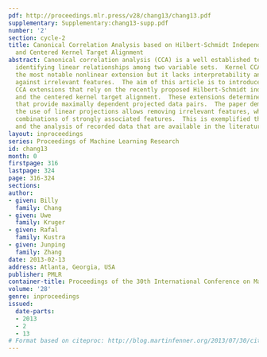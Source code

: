 ```yaml
---
pdf: http://proceedings.mlr.press/v28/chang13/chang13.pdf
supplementary: Supplementary:chang13-supp.pdf
number: '2'
section: cycle-2
title: Canonical Correlation Analysis based on Hilbert-Schmidt Independence Criterion
  and Centered Kernel Target Alignment
abstract: Canonical correlation analysis (CCA) is a well established technique for
  identifying linear relationships among two variable sets.  Kernel CCA (KCCA) is
  the most notable nonlinear extension but it lacks interpretability and robustness
  against irrelevant features.  The aim of this article is to introduce two nonlinear
  CCA extensions that rely on the recently proposed Hilbert-Schmidt independence criterion
  and the centered kernel target alignment.  These extensions determine linear projections
  that provide maximally dependent projected data pairs.  The paper demonstrates that
  the use of linear projections allows removing irrelevant features, whilst extracting
  combinations of strongly associated features.  This is exemplified through a simulation
  and the analysis of recorded data that are available in the literature.
layout: inproceedings
series: Proceedings of Machine Learning Research
id: chang13
month: 0
firstpage: 316
lastpage: 324
page: 316-324
sections: 
author:
- given: Billy
  family: Chang
- given: Uwe
  family: Kruger
- given: Rafal
  family: Kustra
- given: Junping
  family: Zhang
date: 2013-02-13
address: Atlanta, Georgia, USA
publisher: PMLR
container-title: Proceedings of the 30th International Conference on Machine Learning
volume: '28'
genre: inproceedings
issued:
  date-parts:
  - 2013
  - 2
  - 13
# Format based on citeproc: http://blog.martinfenner.org/2013/07/30/citeproc-yaml-for-bibliographies/
---
```

